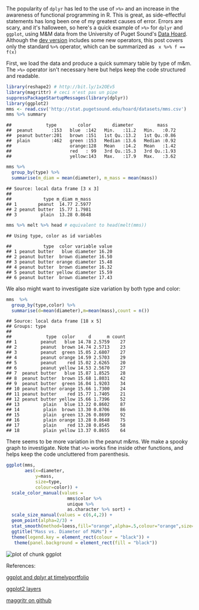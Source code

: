 The popularity of `dplyr` has led to the use of `>%>` and an increase in the awareness of functional programming in R. This is great, as side-effectful statements has long been one of my greatest causes of error. Errors are scary, and it's halloween, so here's a quick example of `>%>` for `dplyr` and `ggplot`, using M&M data from the University of Puget Sound's [Data Hoard](http://stat.pugetsound.edu/hoard/datasets.aspx). Although the  [dev version](https://github.com/smbache/magrittr)  includes some new operators, this post covers only the standard `%>%` operator, which can be summarized as ` x %>% f == f(x)`


First, we load the data and produce a quick summary table by type of m&m. The `>%>` operator isn't necessary here but helps keep the code structured and readable. 


```r
library(reshape2) # http://bit.ly/1x2OEv5
library(magrittr) # ceci n'est pas un pipe
suppressPackageStartupMessages(library(dplyr))
library(ggplot2)
mms <- read.csv('http://stat.pugetsound.edu/hoard/datasets/mms.csv')
mms %>% summary
```

```
##             type        color        diameter         mass     
##  peanut       :153   blue  :142   Min.   :11.2   Min.   :0.72  
##  peanut butter:201   brown :151   1st Qu.:13.2   1st Qu.:0.86  
##  plain        :462   green :153   Median :13.6   Median :0.92  
##                      orange:128   Mean   :14.2   Mean   :1.42  
##                      red   : 99   3rd Qu.:15.3   3rd Qu.:1.93  
##                      yellow:143   Max.   :17.9   Max.   :3.62
```

```r
mms %>% 
  group_by(type) %>% 
  summarise(m_diam = mean(diameter), m_mass = mean(mass))
```

```
## Source: local data frame [3 x 3]
## 
##            type m_diam m_mass
## 1        peanut  14.77 2.5977
## 2 peanut butter  15.77 1.7981
## 3         plain  13.28 0.8648
```

```r
mms %>% melt %>% head # equivalent to head(melt(mms)) 
```

```
## Using type, color as id variables
```

```
##            type  color variable value
## 1 peanut butter   blue diameter 16.20
## 2 peanut butter  brown diameter 16.50
## 3 peanut butter orange diameter 15.48
## 4 peanut butter  brown diameter 16.32
## 5 peanut butter yellow diameter 15.59
## 6 peanut butter  brown diameter 17.43
```

We also might want to investigate size variation by both type and color: 


```r
mms  %>%  
  group_by(type,color) %>% 
  summarise(d=mean(diameter),m=mean(mass),count = n())
```

```
## Source: local data frame [18 x 5]
## Groups: type
## 
##             type  color     d      m count
## 1         peanut   blue 14.78 2.5759    27
## 2         peanut  brown 14.74 2.5713    23
## 3         peanut  green 15.05 2.6807    27
## 4         peanut orange 14.59 2.5703    29
## 5         peanut    red 15.02 2.6265    20
## 6         peanut yellow 14.53 2.5670    27
## 7  peanut butter   blue 15.87 1.8525    28
## 8  peanut butter  brown 15.68 1.8031    42
## 9  peanut butter  green 16.04 1.9203    34
## 10 peanut butter orange 15.66 1.7300    24
## 11 peanut butter    red 15.77 1.7405    21
## 12 peanut butter yellow 15.66 1.7396    52
## 13         plain   blue 13.22 0.8602    87
## 14         plain  brown 13.30 0.8706    86
## 15         plain  green 13.26 0.8699    92
## 16         plain orange 13.28 0.8648    75
## 17         plain    red 13.28 0.8545    58
## 18         plain yellow 13.37 0.8655    64
```

There seems to be more variation in the peanut m&ms. We make a spooky graph to investigate. 
Note that `>%>` works fine inside other functions, and helps keep the code uncluttered from parenthesis.



```r
ggplot(mms,
       aes(x=diameter,
           y=mass,
           size=type,
           colour=color)) +  
  scale_color_manual(values = 
                       mms$color %>% 
                       unique %>% 
                       as.character %>% sort) +
  scale_size_manual(values = c(6,4,2)) + 
  geom_point(alpha=2/3) + 
  stat_smooth(method=loess,fill="orange",alpha=.5,colour="orange",size=1,aes(group=type)) + 
  ggtitle("Mass vs. Diameter of M&Ms") + 
  theme(legend.key = element_rect(colour = "black")) +
   theme(panel.background = element_rect(fill = "black"))
```

![plot of chunk ggplot](figure/ggplot.png) 



References: 

[ggplot and dplyr at timelyportfolio](http://timelyportfolio.blogspot.com/2014/07/alternate-price-plots-ggplot2-magrittr.html)

[ggplot2 layers](http://rstudio-pubs-static.s3.amazonaws.com/3355_d3f08cb2f71f44f2bbec8b52f0e5b5e7.html)

[maggritr on github](https://github.com/smbache/magrittr)  
  
  
